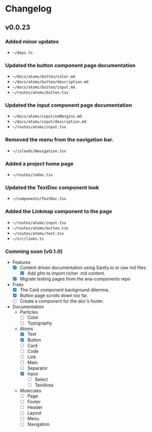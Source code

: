 # Changelog

## v0.0.23

### Added minor updates
  - `~/deps.ts`

### Updated the button component page documentation
  - `~/docs/atoms/button/color.md`
  - `~/docs/atoms/button/description.md`
  - `~/docs/atoms/button/input.md`
  - `~/routes/atoms/button.tsx`

### Updated the input component page documentation
  - `~/docs/atoms/input/noMargins.md`
  - `~/docs/atoms/input/description.md`
  - `~/routes/atoms/input.tsx`

### Removed the menu from the navigation bar.
  - `~/islands/Navigation.tsx`

### Added a project home page
  - `~/routes/index.tsx`

### Updated the TextDoc component look
  - `~/components/TextDoc.tsx`

### Added the Linkmap component to the page
  - `~/routes/atoms/input.tsx`
  - `~/routes/atoms/button.tsx`
  - `~/routes/atoms/text.tsx`
  - `~/src/links.ts`

### Comming soon (v0.1.0)

- Features
  - [x] Content driven documentation using Sanity.io or raw md files.
    - [x] Add gfm to import richer .md content.
  - [x] Migrate testing pages from the ana-components repo

- Fixes
  - [x] The Card component background dilemma.
  - [x] Button page scrolls down too far.
  - [ ] Create a component for the doc's footer.

- Documentation
  - Particles
    - [ ] Color
    - [ ] Typography
  - Atoms
    - [x] Text
    - [x] Button
    - [ ] Card
    - [ ] Code
    - [ ] Link
    - [ ] Main
    - [ ] Separator
    - [x] Input
      - [ ] Select
      - [ ] TextArea
  - Molecules
    - [ ] Page
    - [ ] Footer
    - [ ] Header
    - [ ] Layout
    - [ ] Menu
    - [ ] Navigation
